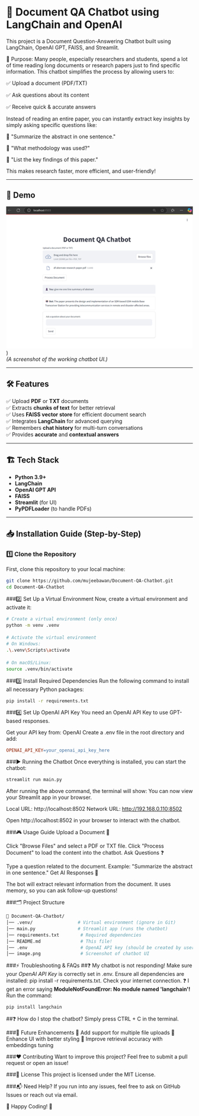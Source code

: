 # 📄 Document QA Chatbot using LangChain and OpenAI

This project is a Document Question-Answering Chatbot built using LangChain, OpenAI GPT, FAISS, and Streamlit.

🚀 Purpose:
Many people, especially researchers and students, spend a lot of time reading long documents or research papers just to find specific information. This chatbot simplifies the process by allowing users to:

✅ Upload a document (PDF/TXT)

✅ Ask questions about its content

✅ Receive quick & accurate answers

Instead of reading an entire paper, you can instantly extract key insights by simply asking specific questions like:

💬 "Summarize the abstract in one sentence."

💬 "What methodology was used?"

💬 "List the key findings of this paper."

This makes research faster, more efficient, and user-friendly!

---

## 🚀 Demo
![Project Screenshot](./demo.png))  
*(A screenshot of the working chatbot UI.)*

---

## 🛠 Features
✅ Upload **PDF** or **TXT** documents  
✅ Extracts **chunks of text** for better retrieval  
✅ Uses **FAISS vector store** for efficient document search  
✅ Integrates **LangChain** for advanced querying  
✅ Remembers **chat history** for multi-turn conversations  
✅ Provides **accurate** and **contextual answers**  

---

## 🏗 Tech Stack
- **Python 3.9+**
- **LangChain**
- **OpenAI GPT API**
- **FAISS**
- **Streamlit** (for UI)
- **PyPDFLoader** (to handle PDFs)

---

## 📥 Installation Guide (Step-by-Step)

### 1️⃣ Clone the Repository
First, clone this repository to your local machine:
```bash
git clone https://github.com/mujeebawan/Document-QA-Chatbot.git
cd Document-QA-Chatbot
```
###2️⃣ Set Up a Virtual Environment
Now, create a virtual environment and activate it:

```bash
# Create a virtual environment (only once)
python -m venv .venv  

# Activate the virtual environment
# On Windows:
.\.venv\Scripts\activate

# On macOS/Linux:
source .venv/bin/activate
```
###3️⃣ Install Required Dependencies
Run the following command to install all necessary Python packages:
```bash
pip install -r requirements.txt
```

###4️⃣ Set Up OpenAI API Key
You need an OpenAI API Key to use GPT-based responses.

Get your API key from: OpenAI
Create a .env file in the root directory and add:

```makefile
OPENAI_API_KEY=your_openai_api_key_here

```

###▶️ Running the Chatbot
Once everything is installed, you can start the chatbot:
```bash
streamlit run main.py
```

After running the above command, the terminal will show:
You can now view your Streamlit app in your browser.

  Local URL: http://localhost:8502
  Network URL: http://192.168.0.110:8502

Open http://localhost:8502 in your browser to interact with the chatbot.

###🎮 Usage Guide
Upload a Document 📂

Click "Browse Files" and select a PDF or TXT file.
Click "Process Document" to load the content into the chatbot.
Ask Questions ❓

Type a question related to the document.
Example: "Summarize the abstract in one sentence."
Get AI Responses 🤖

The bot will extract relevant information from the document.
It uses memory, so you can ask follow-up questions!

###🗂 Project Structure
```bash
📂 Document-QA-Chatbot/
│── .venv/                 # Virtual environment (ignore in Git)
│── main.py                # Streamlit app (runs the chatbot)
│── requirements.txt        # Required dependencies
│── README.md               # This file!
│── .env                    # OpenAI API key (should be created by user)
│── image.png               # Screenshot of chatbot UI

```

###⚡ Troubleshooting & FAQs
##❓ My chatbot is not responding!
Make sure your *OpenAI API Key* is correctly set in .env.
Ensure all dependencies are installed: pip install -r requirements.txt.
Check your internet connection.
❓ I get an error saying **ModuleNotFoundError: No module named 'langchain'!**
Run the command:
```bash
pip install langchain
```
##❓ How do I stop the chatbot?
Simply press CTRL + C in the terminal.

###📌 Future Enhancements
🔹 Add support for multiple file uploads
🔹 Enhance UI with better styling
🔹 Improve retrieval accuracy with embeddings tuning

###❤️ Contributing
Want to improve this project? Feel free to submit a pull request or open an issue!

###📜 License
This project is licensed under the MIT License.

###📬 Need Help?
If you run into any issues, feel free to ask on GitHub Issues or reach out via email.

📌 Happy Coding! 🎉
